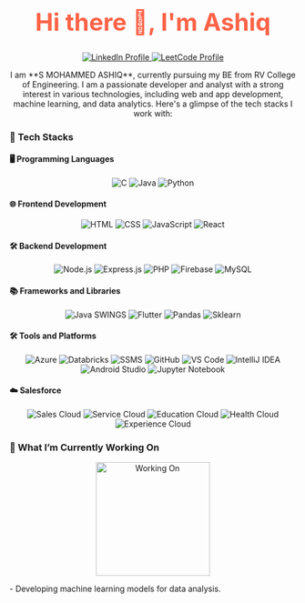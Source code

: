 <!-- Background color and styling are not directly supported in GitHub markdown. Use emojis and badges for visual appeal. -->

<h1 align="center" style="font-size: 3em; color: #ff6347;">Hi there 👋, I'm Ashiq</h1>

<p align="center">
  <a href="https://www.linkedin.com/in/s-mohammed-ashiq-111792236/">
    <img src="https://img.shields.io/badge/LinkedIn-0077B5?style=for-the-badge&logo=linkedin&logoColor=white" alt="LinkedIn Profile"/>
  </a>
  <a href="https://leetcode.com/u/sashiq2003/">
    <img src="https://img.shields.io/badge/LeetCode-F4C20D?style=for-the-badge&logo=leetcode&logoColor=black" alt="LeetCode Profile"/>
  </a>
</p>

<p align="center">
  I am **S MOHAMMED ASHIQ**, currently pursuing my BE from RV College of Engineering. I am a passionate developer and analyst with a strong interest in various technologies, including web and app development, machine learning, and data analytics. Here's a glimpse of the tech stacks I work with:
</p>

### 🚀 Tech Stacks

#### 🖥️ Programming Languages
<p align="center">
  <img src="https://img.shields.io/badge/C-A8B9CC?style=for-the-badge&logo=c&logoColor=white" alt="C"/>
  <img src="https://img.shields.io/badge/Java-007396?style=for-the-badge&logo=java&logoColor=white" alt="Java"/>
  <img src="https://img.shields.io/badge/Python-3776AB?style=for-the-badge&logo=python&logoColor=white" alt="Python"/>
</p>

#### 🌐 Frontend Development
<p align="center">
  <img src="https://img.shields.io/badge/HTML5-E34F26?style=for-the-badge&logo=html5&logoColor=white" alt="HTML"/>
  <img src="https://img.shields.io/badge/CSS3-1572B6?style=for-the-badge&logo=css3&logoColor=white" alt="CSS"/>
  <img src="https://img.shields.io/badge/JavaScript-F7DF1E?style=for-the-badge&logo=javascript&logoColor=black" alt="JavaScript"/>
  <img src="https://img.shields.io/badge/React-61DAFB?style=for-the-badge&logo=react&logoColor=black" alt="React"/>
</p>

#### 🛠️ Backend Development
<p align="center">
  <img src="https://img.shields.io/badge/Node.js-339933?style=for-the-badge&logo=node-dot-js&logoColor=white" alt="Node.js"/>
  <img src="https://img.shields.io/badge/Express.js-000000?style=for-the-badge&logo=express&logoColor=white" alt="Express.js"/>
  <img src="https://img.shields.io/badge/PHP-777BB4?style=for-the-badge&logo=php&logoColor=white" alt="PHP"/>
  <img src="https://img.shields.io/badge/Firebase-FFCA28?style=for-the-badge&logo=firebase&logoColor=black" alt="Firebase"/>
  <img src="https://img.shields.io/badge/MySQL-4479A1?style=for-the-badge&logo=mysql&logoColor=white" alt="MySQL"/>
</p>

#### 📚 Frameworks and Libraries
<p align="center">
  <img src="https://img.shields.io/badge/Java_Swings-007396?style=for-the-badge&logo=java&logoColor=white" alt="Java SWINGS"/>
  <img src="https://img.shields.io/badge/Flutter-02569B?style=for-the-badge&logo=flutter&logoColor=white" alt="Flutter"/>
  <img src="https://img.shields.io/badge/Pandas-150458?style=for-the-badge&logo=pandas&logoColor=white" alt="Pandas"/>
  <img src="https://img.shields.io/badge/Sklearn-F7931E?style=for-the-badge&logo=scikit-learn&logoColor=white" alt="Sklearn"/>
</p>

#### 🛠️ Tools and Platforms
<p align="center">
  <img src="https://img.shields.io/badge/Microsoft_Azure-0078D4?style=for-the-badge&logo=microsoft-azure&logoColor=white" alt="Azure"/>
  <img src="https://img.shields.io/badge/Databricks-FF3621?style=for-the-badge&logo=databricks&logoColor=white" alt="Databricks"/>
  <img src="https://img.shields.io/badge/SQL_Server_Management_Studio-CC2927?style=for-the-badge&logo=microsoft-sql-server&logoColor=white" alt="SSMS"/>
  <img src="https://img.shields.io/badge/GitHub-181717?style=for-the-badge&logo=github&logoColor=white" alt="GitHub"/>
  <img src="https://img.shields.io/badge/Visual_Studio_Code-0078D4?style=for-the-badge&logo=visual-studio-code&logoColor=white" alt="VS Code"/>
  <img src="https://img.shields.io/badge/IntelliJ_IDEA-000000?style=for-the-badge&logo=intellij-idea&logoColor=white" alt="IntelliJ IDEA"/>
  <img src="https://img.shields.io/badge/Android_Studio-3DDC84?style=for-the-badge&logo=android-studio&logoColor=white" alt="Android Studio"/>
  <img src="https://img.shields.io/badge/Jupyter_Notebook-F37626?style=for-the-badge&logo=jupyter&logoColor=white" alt="Jupyter Notebook"/>
</p>

#### ☁️ Salesforce
<p align="center">
  <img src="https://img.shields.io/badge/Sales_Cloud-00A1E0?style=for-the-badge&logo=salesforce&logoColor=white" alt="Sales Cloud"/>
  <img src="https://img.shields.io/badge/Service_Cloud-00A1E0?style=for-the-badge&logo=salesforce&logoColor=white" alt="Service Cloud"/>
  <img src="https://img.shields.io/badge/Education_Cloud-00A1E0?style=for-the-badge&logo=salesforce&logoColor=white" alt="Education Cloud"/>
  <img src="https://img.shields.io/badge/Health_Cloud-00A1E0?style=for-the-badge&logo=salesforce&logoColor=white" alt="Health Cloud"/>
  <img src="https://img.shields.io/badge/Experience_Cloud-00A1E0?style=for-the-badge&logo=salesforce&logoColor=white" alt="Experience Cloud"/>
</p>

### 🔭 What I’m Currently Working On
<p align="center">
  <img src="https://media.giphy.com/media/26gsgAl3NoH8dJ4kI/giphy.gif" alt="Working On" width="200"/>
</p>
- Developing machine learning models for data analysis.

